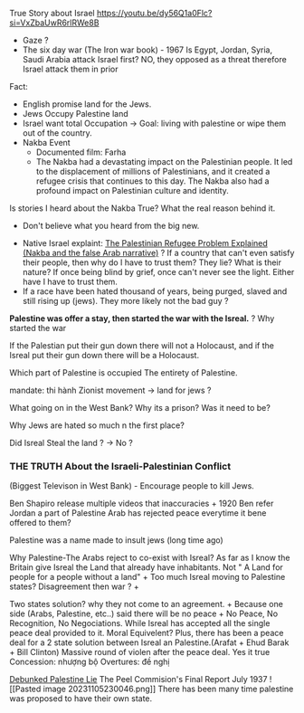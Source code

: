 
True Story about Israel 
	https://youtu.be/dy56Q1a0Flc?si=VxZbaUwR6rlRWe8B
+ Gaze ?
+ The six day war (The Iron war book) - 1967 
	Is Egypt, Jordan, Syria, Saudi Arabia attack Israel first?
		NO, they opposed as a threat therefore Israel attack them in prior 



Fact:
+ English promise land for the Jews. 
+ Jews Occupy Palestine land 
+ Israel want total Occupation 
	-> Goal: living with palestine or wipe them out of the country.
+ Nakba Event
	+ Documented film: Farha
	+ The Nakba had a devastating impact on the Palestinian people. It led to the displacement of millions of Palestinians, and it created a refugee crisis that continues to this day. The Nakba also had a profound impact on Palestinian culture and identity.


Is stories I heard about the Nakba True? What the real reason behind it. 
- Don't believe what you heard from the big new.
+ Native Israel explaint: [The Palestinian Refugee Problem Explained (Nakba and the false Arab narrative)](https://www.youtube.com/watch?v=P8bkqqvoGpc&list=WL&index=2)
? If a country that can't even satisfy their people, then why do I have to trust them? They lie? What is their nature? 
	If once being blind by grief, once can't never see the light. Either have I have to trust them.
+ If a race have been hated thousand of years, being purged, slaved and still rising up (jews). They more likely not the bad guy ?  


**Palestine was offer a stay, then started the war with the Isreal.** 
? Why started the war

If the Palestian put their gun down there will not a Holocaust, and if the Isreal put their gun down there will be a Holocaust.

Which part of Palestine is occupied
	The entirety of Palestine.



mandate: thi hành
Zionist movement -> land for jews ?

What going on in the West Bank? Why its a prison? Was it need to be?

Why Jews are hated so much n the first place?

Did Isreal Steal the land ? -> No ?
 

### THE TRUTH About the Israeli-Palestinian Conflict

(Biggest Televison in West Bank) - Encourage people to kill Jews.  

Ben Shapiro release multiple videos that inaccuracies 
	+ 1920 Ben refer Jordan  a part of Palestine
Arab has rejected peace everytime it bene offered to them?

Palestine was  a name made to insult jews (long time ago) 

Why Palestine-The Arabs reject to co-exist with Isreal?
	As far as I know the Britain give Isreal the Land that already have inhabitants. Not " A Land for people for a people without a land" 
	+ Too much Isreal moving to Palestine states? Disagreement then war ?
	+ 

Two states solution? why they not come to an agreement.
	+ Because one side (Arabs, Palestine, etc..) said there will be no peace
	+ No Peace, No Recognition, No Negociations.
While Isreal has accepted all the single peace deal provided to it. Moral Equivelent?
Plus, there has been a peace deal for a 2 state solution between Isreal an Palestine.(Arafat + Ehud Barak + Bill Clinton)
	Massive round of violen after the peace deal. Yes it true
Concession: nhượng bộ
Overtures: đề nghị

[Debunked Palestine Lie](https://youtu.be/O7ByJb7QQ9U?si=HOhL1UeaxhaAlKic)
The Peel Commision's Final Report July 1937
![[Pasted image 20231105230046.png]]
There has been many time palestine was proposed to have their own state.